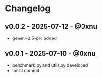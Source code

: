 # Changelog

## v0.0.2 - 2025-07-12 - @0xnu
* gemini-2.5-pro added

## v0.0.1 - 2025-07-10 - @0xnu
* benchmark.py and utils.py developed
* Initial commit